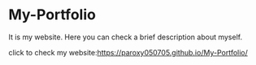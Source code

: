 # My-Portfolio
It is my website. Here you can check a brief description about myself.


click to check my website:https://paroxy050705.github.io/My-Portfolio/
